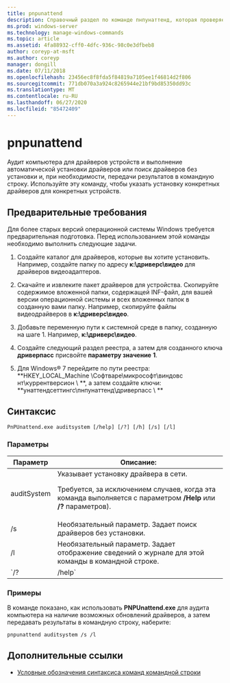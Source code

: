 ```yaml
---
title: pnpunattend
description: Справочный раздел по команде пнпунаттенд, которая проверяет драйверы устройств на компьютере, а также выполняет автоматическую установку драйверов.
ms.prod: windows-server
ms.technology: manage-windows-commands
ms.topic: article
ms.assetid: 4fa88932-cff0-4dfc-936c-98c0e3dfbeb8
author: coreyp-at-msft
ms.author: coreyp
manager: dongill
ms.date: 07/11/2018
ms.openlocfilehash: 23456ec8f8fda5f84819a7105ee1f46814d2f806
ms.sourcegitcommit: 771db070a3a924c8265944e21bf9bd85350dd93c
ms.translationtype: MT
ms.contentlocale: ru-RU
ms.lasthandoff: 06/27/2020
ms.locfileid: "85472409"
---
```

# <a name="pnpunattend"></a>pnpunattend

Аудит компьютера для драйверов устройств и выполнение автоматической установки драйверов или поиск драйверов без установки и, при необходимости, передачи результатов в командную строку. Используйте эту команду, чтобы указать установку конкретных драйверов для конкретных устройств.

## <a name="prerequisites"></a>Предварительные требования

Для более старых версий операционной системы Windows требуется предварительная подготовка. Перед использованием этой команды необходимо выполнить следующие задачи.

1. Создайте каталог для драйверов, которые вы хотите установить. Например, создайте папку по адресу **к:\дриверс\видео** для драйверов видеоадаптеров.

2. Скачайте и извлеките пакет драйверов для устройства. Скопируйте содержимое вложенной папки, содержащей INF-файл, для вашей версии операционной системы и всех вложенных папок в созданную вами папку. Например, скопируйте файлы видеодрайверов в **к:\дриверс\видео**.

3. Добавьте переменную пути к системной среде в папку, созданную на шаге 1. Например, **к:\дриверс\видео**.

4. Создайте следующий раздел реестра, а затем для созданного ключа **дриверпасс** присвойте **параметру значение** **1**.

5. Для Windows® 7 перейдите по пути реестра: **HKEY_LOCAL_Machine \Софтваре\микрософт\виндовс нт\куррентверсион \\ **, а затем создайте ключи: **унаттендсеттингс\пнпунаттенд\дриверпасс \\ **

## <a name="syntax"></a>Синтаксис

```
PnPUnattend.exe auditsystem [/help] [/?] [/h] [/s] [/l]
```

### <a name="parameters"></a>Параметры

| Параметр | Описание: |
|--|--|
| auditSystem | Указывает установку драйвера в сети.<p>Требуется, за исключением случаев, когда эта команда выполняется с параметром **/Help** или **/?** параметров). |
| /s | Необязательный параметр. Задает поиск драйверов без установки. |
| /l | Необязательный параметр. Задает отображение сведений о журнале для этой команды в командной строке. |
| `/? | /help` | Необязательный параметр. Отображает справку для этой команды в командной строке. |

### <a name="examples"></a>Примеры

В команде показано, как использовать **PNPUnattend.exe** для аудита компьютера на наличие возможных обновлений драйверов, а затем передавать результаты в командную строку, наберите:

```
pnpunattend auditsystem /s /l
```

## <a name="additional-references"></a>Дополнительные ссылки

- [Условные обозначения синтаксиса команд командной строки](command-line-syntax-key.md)
